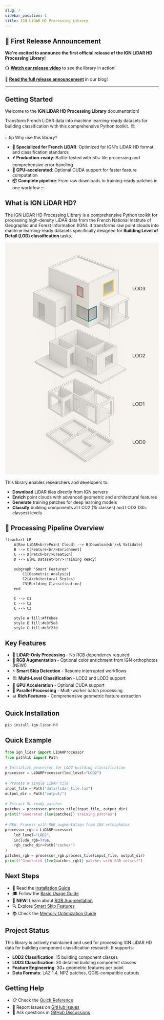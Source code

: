 ```yaml
---
slug: /
sidebar_position: 1
title: IGN LiDAR HD Processing Library
---
```


## 🎉 First Release Announcement

**We're excited to announce the first official release of the IGN LiDAR HD Processing Library!**

📺 **[Watch our release video](https://youtu.be/ksBWEhkVqQI)** to see the library in action!

📖 **[Read the full release announcement](/blog/first-release)** in our blog!

---

## Getting Started

Welcome to the **IGN LiDAR HD Processing Library** documentation!

Transform French LiDAR data into machine learning-ready datasets for building classification with this comprehensive Python toolkit. 🏗️

:::tip Why use this library?

- **🎯 Specialized for French LiDAR**: Optimized for IGN's LiDAR HD format and classification standards
- **⚡ Production-ready**: Battle-tested with 50+ tile processing and comprehensive error handling
- **🚀 GPU-accelerated**: Optional CUDA support for faster feature computation
- **📦 Complete pipeline**: From raw downloads to training-ready patches in one workflow
  :::

## What is IGN LiDAR HD?

The IGN LiDAR HD Processing Library is a comprehensive Python toolkit for processing high-density LiDAR data from the French National Institute of Geographic and Forest Information (IGN). It transforms raw point clouds into machine learning-ready datasets specifically designed for **Building Level of Detail (LOD) classification** tasks.

![Building Level of Detail](../static/img/axonometry.png)

This library enables researchers and developers to:

- **Download** LiDAR tiles directly from IGN servers
- **Enrich** point clouds with advanced geometric and architectural features
- **Generate** training patches for deep learning models
- **Classify** building components at LOD2 (15 classes) and LOD3 (30+ classes) levels

## 🔄 Processing Pipeline Overview

```mermaid
flowchart LR
    A[Raw LiDAR<br/>Point Cloud] --> B[Download<br/>& Validate]
    B --> C[Feature<br/>Enrichment]
    C --> D[Patch<br/>Creation]
    D --> E[ML Dataset<br/>Training Ready]

    subgraph "Smart Features"
        C1[Geometric Analysis]
        C2[Architectural Styles]
        C3[Building Classification]
    end

    C --> C1
    C --> C2
    C --> C3

    style A fill:#ffebee
    style E fill:#e8f5e8
    style C fill:#e3f2fd
```

## Key Features

- 🎯 **LiDAR-Only Processing** - No RGB dependency required
- 🎨 **RGB Augmentation** - Optional color enrichment from IGN orthophotos (NEW!)
- ⚡ **Smart Skip Detection** - Resume interrupted workflows
- 🏗️ **Multi-Level Classification** - LOD2 and LOD3 support
- 🚀 **GPU Acceleration** - Optional CUDA support
- 🔄 **Parallel Processing** - Multi-worker batch processing
- 📊 **Rich Features** - Comprehensive geometric feature extraction

## Quick Installation

```bash
pip install ign-lidar-hd
```

## Quick Example

```python
from ign_lidar import LiDARProcessor
from pathlib import Path

# Initialize processor for LOD2 building classification
processor = LiDARProcessor(lod_level="LOD2")

# Process a single LiDAR tile
input_file = Path("data/lidar_tile.laz")
output_dir = Path("output/")

# Extract ML-ready patches
patches = processor.process_tile(input_file, output_dir)
print(f"Generated {len(patches)} training patches")

# NEW: Process with RGB augmentation from IGN orthophotos
processor_rgb = LiDARProcessor(
    lod_level="LOD2",
    include_rgb=True,
    rgb_cache_dir=Path("cache/")
)
patches_rgb = processor_rgb.process_tile(input_file, output_dir)
print(f"Generated {len(patches_rgb)} patches with RGB colors!")
```

## Next Steps

- 📖 Read the [Installation Guide](./installation/quick-start)
- 🎓 Follow the [Basic Usage Guide](./guides/basic-usage)
- 🎨 **NEW:** Learn about [RGB Augmentation](./features/rgb-augmentation)
- 🔍 Explore [Smart Skip Features](./features/smart-skip)
- 📚 Check the [Memory Optimization Guide](./reference/memory-optimization)

## Project Status

This library is actively maintained and used for processing IGN LiDAR HD data for building component classification research. It supports:

- **LOD2 Classification**: 15 building component classes
- **LOD3 Classification**: 30 detailed building component classes
- **Feature Engineering**: 30+ geometric features per point
- **Data Formats**: LAZ 1.4, NPZ patches, QGIS-compatible outputs

## Getting Help

- 📋 Check the [Quick Reference](https://github.com/sducournau/IGN_LIDAR_HD_DATASET/blob/main/QUICK_REFERENCE.md)
- 🐛 Report issues on [GitHub Issues](https://github.com/sducournau/IGN_LIDAR_HD_DATASET/issues)
- 💬 Ask questions in [GitHub Discussions](https://github.com/sducournau/IGN_LIDAR_HD_DATASET/discussions)
